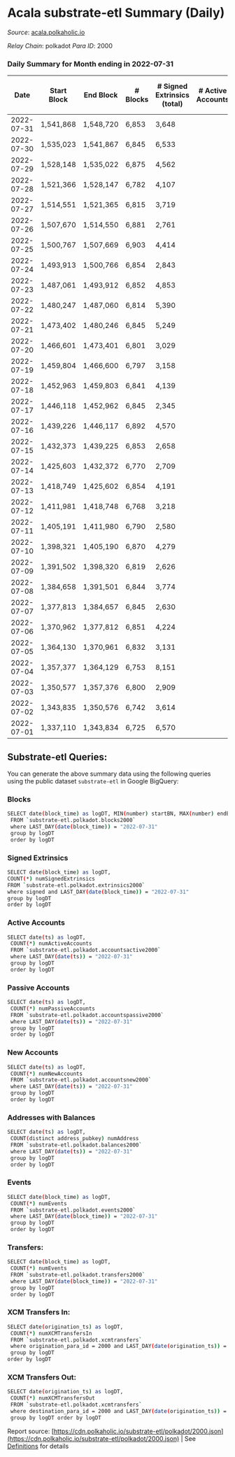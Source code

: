 # Acala substrate-etl Summary (Daily)

_Source_: [acala.polkaholic.io](https://acala.polkaholic.io)

*Relay Chain*: polkadot
*Para ID*: 2000



### Daily Summary for Month ending in 2022-07-31


| Date | Start Block | End Block | # Blocks | # Signed Extrinsics (total) | # Active Accounts | # Passive | # New | # Addresses with Balances | # Events | # Transfers | # XCM Transfers In | # XCM Transfers Out | Issues | 
| ---- | ----------- | --------- | -------- | --------------------------- | ----------------- | --------- | ----- | ------------------------- | -------- | ----------- | ------------------ | ------------------- | ------ |
| 2022-07-31 | 1,541,868 | 1,548,720 | 6,853 | 3,648 |  |  |  | 161,095 | 90,487 | 11,483 ($3,482,032.91) | 153 ($367,437.31) | 111 ($116,781.60) |  |
| 2022-07-30 | 1,535,023 | 1,541,867 | 6,845 | 6,533 |  |  |  | 161,012 | 111,406 | 14,452 ($3,906,112.38) | 175 ($273,380.57) | 122 ($338,401.30) |  |
| 2022-07-29 | 1,528,148 | 1,535,022 | 6,875 | 4,562 |  |  |  | 160,928 | 98,032 | 12,766 ($4,686,349.57) | 134 ($174,038.00) | 123 ($283,394.51) |  |
| 2022-07-28 | 1,521,366 | 1,528,147 | 6,782 | 4,107 |  |  |  | 160,836 | 92,895 | 11,925 ($4,170,530.35) | 126 ($163,523.58) | 97 ($365,414.03) |  |
| 2022-07-27 | 1,514,551 | 1,521,365 | 6,815 | 3,719 |  |  |  | 160,758 | 87,300 | 11,165 ($2,887,720.67) | 152 ($223,489.81) | 57 ($183,407.48) |  |
| 2022-07-26 | 1,507,670 | 1,514,550 | 6,881 | 2,761 |  |  |  | 160,687 | 80,176 | 10,132 ($12,940,605.43) | 130 ($89,029.01) | 55 ($121,147.12) |  |
| 2022-07-25 | 1,500,767 | 1,507,669 | 6,903 | 4,414 |  |  |  | 160,600 | 92,123 | 11,803 ($2,496,949.44) | 114 ($188,309.72) | 57 ($165,086.03) |  |
| 2022-07-24 | 1,493,913 | 1,500,766 | 6,854 | 2,843 |  |  |  | 160,590 | 80,838 | 10,303 ($1,892,264.15) | 124 ($142,429.13) | 76 ($239,661.99) |  |
| 2022-07-23 | 1,487,061 | 1,493,912 | 6,852 | 4,853 |  |  |  | 160,503 | 95,598 | 12,453 ($4,570,778.04) | 128 ($335,508.15) | 62 ($1,755,366.19) |  |
| 2022-07-22 | 1,480,247 | 1,487,060 | 6,814 | 5,390 |  |  |  | 160,428 | 103,682 | 13,838 ($14,473,083.62) | 194 ($1,880,326.32) | 100 ($337,334.42) |  |
| 2022-07-21 | 1,473,402 | 1,480,246 | 6,845 | 5,249 |  |  |  | 160,360 | 97,467 | 12,617 ($2,903,997.27) | 147 ($194,178.35) | 79 ($171,179.95) |  |
| 2022-07-20 | 1,466,601 | 1,473,401 | 6,801 | 3,029 |  |  |  | 160,282 | 82,619 | 10,446 ($3,358,463.52) | 164 ($499,012.12) | 117 ($516,094.61) |  |
| 2022-07-19 | 1,459,804 | 1,466,600 | 6,797 | 3,158 |  |  |  | 160,215 | 83,563 | 10,542 ($2,713,808.51) | 188 ($489,865.65) | 95 ($412,876.49) |  |
| 2022-07-18 | 1,452,963 | 1,459,803 | 6,841 | 4,139 |  |  |  | 160,122 | 91,538 | 11,825 ($2,046,022.03) | 142 ($177,820.02) | 110 ($171,864.67) |  |
| 2022-07-17 | 1,446,118 | 1,452,962 | 6,845 | 2,345 |  |  |  | 160,075 | 76,504 | 9,560 ($1,843,017.32) | 122 ($135,691.72) | 58 ($111,362.15) |  |
| 2022-07-16 | 1,439,226 | 1,446,117 | 6,892 | 4,570 |  |  |  | 160,018 | 94,002 | 12,127 ($1,462,031.96) | 138 ($118,988.52) | 74 ($202,901.49) |  |
| 2022-07-15 | 1,432,373 | 1,439,225 | 6,853 | 2,658 |  |  |  | 159,945 | 79,982 | 10,119 ($5,482,666.75) | 158 ($1,974,704.36) | 69 ($1,946,534.46) |  |
| 2022-07-14 | 1,425,603 | 1,432,372 | 6,770 | 2,709 |  |  |  | 159,869 | 80,349 | 10,068 ($1,905,275.43) | 168 ($136,861.76) | 71 ($144,832.69) |  |
| 2022-07-13 | 1,418,749 | 1,425,602 | 6,854 | 4,191 |  |  |  | 159,790 | 92,353 | 11,855 ($1,810,019.70) | 213 ($231,632.85) | 77 ($255,261.71) |  |
| 2022-07-12 | 1,411,981 | 1,418,748 | 6,768 | 3,218 |  |  |  | 159,707 | 85,490 | 10,885 ($2,291,596.21) | 249 ($181,545.36) | 72 ($807,831.39) |  |
| 2022-07-11 | 1,405,191 | 1,411,980 | 6,790 | 2,580 |  |  |  | 159,631 | 77,934 | 9,781 ($2,480,462.69) | 147 ($612,987.14) | 65 ($132,434.61) |  |
| 2022-07-10 | 1,398,321 | 1,405,190 | 6,870 | 4,279 |  |  |  | 159,555 | 89,443 | 11,392 ($1,025,187.96) | 145 ($113,884.92) | 45 ($130,700.70) |  |
| 2022-07-09 | 1,391,502 | 1,398,320 | 6,819 | 2,626 |  |  |  | 159,500 | 78,202 | 9,756 ($1,446,644.68) | 111 ($134,213.57) | 54 ($71,117.73) |  |
| 2022-07-08 | 1,384,658 | 1,391,501 | 6,844 | 3,774 |  |  |  | 159,426 | 86,604 | 10,891 ($2,039,628.04) | 132 ($333,624.09) | 53 ($518,125.61) |  |
| 2022-07-07 | 1,377,813 | 1,384,657 | 6,845 | 2,630 |  |  |  | 159,339 | 79,491 | 9,990 ($1,478,694.88) | 167 ($371,413.01) | 57 ($268,261.46) |  |
| 2022-07-06 | 1,370,962 | 1,377,812 | 6,851 | 4,224 |  |  |  | 159,264 | 89,986 | 11,405 ($1,460,877.34) | 127 ($97,879.11) | 50 ($181,882.52) |  |
| 2022-07-05 | 1,364,130 | 1,370,961 | 6,832 | 3,131 |  |  |  | 159,139 | 83,906 | 10,691 ($1,917,819.36) | 148 ($188,206.51) | 44 ($121,198.61) |  |
| 2022-07-04 | 1,357,377 | 1,364,129 | 6,753 | 8,151 |  |  |  | 159,037 | 130,308 | 15,630 ($7,328,523.07) | 118 ($258,589.92) | 43 ($178,179.68) |  |
| 2022-07-03 | 1,350,577 | 1,357,376 | 6,800 | 2,909 |  |  |  | 161,262 | 81,471 | 10,239 ($2,057,803.50) | 112 ($117,559.60) | 50 ($82,807.87) |  |
| 2022-07-02 | 1,343,835 | 1,350,576 | 6,742 | 3,614 |  |  |  | 161,163 | 88,172 | 11,495 ($2,771,415.31) | 170 ($219,056.28) | 79 ($384,805.10) |  |
| 2022-07-01 | 1,337,110 | 1,343,834 | 6,725 | 6,570 |  |  |  | 161,010 | 110,542 | 14,659 ($3,264,473.18) | 170 ($615,406.45) | 84 ($501,773.02) |  |

## Substrate-etl Queries:
You can generate the above summary data using the following queries using the public dataset `substrate-etl` in Google BigQuery:

### Blocks
```bash
SELECT date(block_time) as logDT, MIN(number) startBN, MAX(number) endBN, COUNT(*) numBlocks 
 FROM `substrate-etl.polkadot.blocks2000`  
 where LAST_DAY(date(block_time)) = "2022-07-31" 
 group by logDT 
 order by logDT
```

### Signed Extrinsics
```bash
SELECT date(block_time) as logDT, 
COUNT(*) numSignedExtrinsics 
FROM `substrate-etl.polkadot.extrinsics2000`  
where signed and LAST_DAY(date(block_time)) = "2022-07-31" 
group by logDT 
order by logDT
```

### Active Accounts
```bash
SELECT date(ts) as logDT, 
 COUNT(*) numActiveAccounts 
 FROM `substrate-etl.polkadot.accountsactive2000` 
 where LAST_DAY(date(ts)) = "2022-07-31" 
 group by logDT 
 order by logDT
```

### Passive Accounts
```bash
SELECT date(ts) as logDT, 
 COUNT(*) numPassiveAccounts 
 FROM `substrate-etl.polkadot.accountspassive2000` 
 where LAST_DAY(date(ts)) = "2022-07-31" 
 group by logDT 
 order by logDT
```

### New Accounts
```bash
SELECT date(ts) as logDT, 
 COUNT(*) numNewAccounts 
 FROM `substrate-etl.polkadot.accountsnew2000` 
 where LAST_DAY(date(ts)) = "2022-07-31" 
 group by logDT
 order by logDT
```

### Addresses with Balances
```bash
SELECT date(ts) as logDT,
 COUNT(distinct address_pubkey) numAddress 
 FROM `substrate-etl.polkadot.balances2000` 
 where LAST_DAY(date(ts)) = "2022-07-31" 
 group by logDT 
 order by logDT
```

### Events
```bash
SELECT date(block_time) as logDT, 
 COUNT(*) numEvents 
 FROM `substrate-etl.polkadot.events2000` 
 where LAST_DAY(date(block_time)) = "2022-07-31" 
 group by logDT 
 order by logDT
```

### Transfers:
```bash
SELECT date(block_time) as logDT, 
 COUNT(*) numEvents 
 FROM `substrate-etl.polkadot.transfers2000` 
 where LAST_DAY(date(block_time)) = "2022-07-31" 
 group by logDT 
 order by logDT
```

### XCM Transfers In:
```bash
SELECT date(origination_ts) as logDT, 
 COUNT(*) numXCMTransfersIn 
 FROM `substrate-etl.polkadot.xcmtransfers` 
 where origination_para_id = 2000 and LAST_DAY(date(origination_ts)) = "2022-07-31" 
 group by logDT 
order by logDT
```

### XCM Transfers Out:
```bash
SELECT date(origination_ts) as logDT, 
 COUNT(*) numXCMTransfersOut 
 FROM `substrate-etl.polkadot.xcmtransfers` 
 where destination_para_id = 2000 and LAST_DAY(date(origination_ts)) = "2022-07-31" 
 group by logDT order by logDT
```


Report source: [https://cdn.polkaholic.io/substrate-etl/polkadot/2000.json](https://cdn.polkaholic.io/substrate-etl/polkadot/2000.json) | See [Definitions](/DEFINITIONS.md) for details
